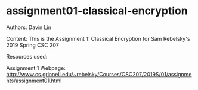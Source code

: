 # assignment01-classical-encryption

Authors: Davin Lin

Content: This is the Assignment 1: Classical Encryption for Sam Rebelsky's 2019 Spring CSC 207

Resources used: 

  Assignment 1 Webpage: http://www.cs.grinnell.edu/~rebelsky/Courses/CSC207/2019S/01/assignments/assignment01.html
